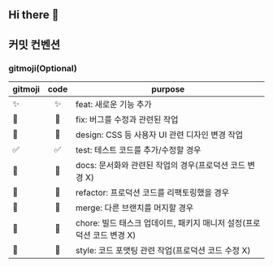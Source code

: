 ## Hi there 👋

## 커밋 컨벤션
### gitmoji(Optional)
|  <center>gitmoji</center> |  <center>code</center> |  <center>purpose</center> |
|--------|:--------:|--------|
| ✨ | <center>:sparkles:</center> | feat: 새로운 기능 추가 |
| 🐛 | <center>:bug: </center> | fix: 버그를 수정과 관련된 작업 |
| 💄 | <center>:lipstick:</center> | design: CSS 등 사용자 UI 관련 디자인 변경 작업 |
| ✅ | <center>:white_check_mark:</center> | test: 테스트 코드를 추가/수정할 경우 |
| 📝 | <center>:memo:</center> | docs: 문서화와 관련된 작업의 경우(프로덕션 코드 변경 X) |
| 🔨 | <center>:hammer:</center> | refactor: 프로덕션 코드를 리팩토링했을 경우 |
| 🔀 | <center>:twisted_rightwards_arrows:</center> | merge: 다른 브랜치를 머지할 경우 |
| 🔧 | <center>:wrench:</center> | chore: 빌드 태스크 업데이트, 패키지 매니저 설정(프로덕션 코드 변경 X) |
| 🎨 | <center>:art:</center> | style: 코드 포맷팅 관련 작업(프로덕션 코드 수정 X) |

<!--

**Here are some ideas to get you started:**

🙋‍♀️ A short introduction - what is your organization all about?
🌈 Contribution guidelines - how can the community get involved?
👩‍💻 Useful resources - where can the community find your docs? Is there anything else the community should know?
🍿 Fun facts - what does your team eat for breakfast?
🧙 Remember, you can do mighty things with the power of [Markdown](https://docs.github.com/github/writing-on-github/getting-started-with-writing-and-formatting-on-github/basic-writing-and-formatting-syntax)
-->
